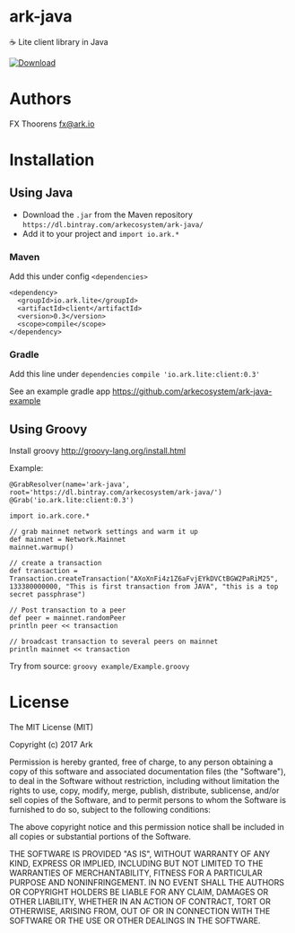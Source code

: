 # ark-java
:coffee: Lite client library in Java

[ ![Download](https://api.bintray.com/packages/arkecosystem/ark-java/client/images/download.svg) ](https://bintray.com/arkecosystem/ark-java/client/_latestVersion)

# Authors
FX Thoorens fx@ark.io


# Installation
## Using Java
- Download the ```.jar``` from the Maven repository `https://dl.bintray.com/arkecosystem/ark-java/`
- Add it to your project and `import io.ark.*`

### Maven
Add this under config `<dependencies>`
```
<dependency>
  <groupId>io.ark.lite</groupId>
  <artifactId>client</artifactId>
  <version>0.3</version>
  <scope>compile</scope>
</dependency>
```

### Gradle
Add this line under `dependencies`
`compile 'io.ark.lite:client:0.3'`

See an example gradle app https://github.com/arkecosystem/ark-java-example

## Using Groovy
Install groovy http://groovy-lang.org/install.html

Example:
```
@GrabResolver(name='ark-java', root='https://dl.bintray.com/arkecosystem/ark-java/')
@Grab('io.ark.lite:client:0.3')

import io.ark.core.*

// grab mainnet network settings and warm it up
def mainnet = Network.Mainnet
mainnet.warmup()

// create a transaction
def transaction = Transaction.createTransaction("AXoXnFi4z1Z6aFvjEYkDVCtBGW2PaRiM25", 133380000000, "This is first transaction from JAVA", "this is a top secret passphrase")

// Post transaction to a peer
def peer = mainnet.randomPeer
println peer << transaction

// broadcast transaction to several peers on mainnet
println mainnet << transaction
```

Try from source:
`groovy example/Example.groovy`

# License

The MIT License (MIT)

Copyright (c) 2017 Ark

Permission is hereby granted, free of charge, to any person obtaining a copy of this software and associated documentation files (the "Software"), to deal in the Software without restriction, including without limitation the rights to use, copy, modify, merge, publish, distribute, sublicense, and/or sell copies of the Software, and to permit persons to whom the Software is furnished to do so, subject to the following conditions:

The above copyright notice and this permission notice shall be included in all copies or substantial portions of the Software.

THE SOFTWARE IS PROVIDED "AS IS", WITHOUT WARRANTY OF ANY KIND, EXPRESS OR IMPLIED, INCLUDING BUT NOT LIMITED TO THE WARRANTIES OF MERCHANTABILITY, FITNESS FOR A PARTICULAR PURPOSE AND NONINFRINGEMENT. IN NO EVENT SHALL THE AUTHORS OR COPYRIGHT HOLDERS BE LIABLE FOR ANY CLAIM, DAMAGES OR OTHER LIABILITY, WHETHER IN AN ACTION OF CONTRACT, TORT OR OTHERWISE, ARISING FROM, OUT OF OR IN CONNECTION WITH THE SOFTWARE OR THE USE OR OTHER DEALINGS IN THE SOFTWARE.
